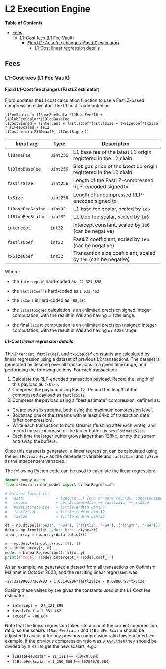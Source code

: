 # L2 Execution Engine

<!-- START doctoc generated TOC please keep comment here to allow auto update -->
<!-- DON'T EDIT THIS SECTION, INSTEAD RE-RUN doctoc TO UPDATE -->
**Table of Contents**

- [Fees](#fees)
  - [L1-Cost fees (L1 Fee Vault)](#l1-cost-fees-l1-fee-vault)
    - [Fjord L1-Cost fee changes (FastLZ estimator)](#fjord-l1-cost-fee-changes-fastlz-estimator)
      - [L1-Cost linear regression details](#l1-cost-linear-regression-details)

<!-- END doctoc generated TOC please keep comment here to allow auto update -->

## Fees

### L1-Cost fees (L1 Fee Vault)

#### Fjord L1-Cost fee changes (FastLZ estimator)

Fjord updates the L1 cost calculation function to use a FastLZ-based compression estimator.
The L1 cost is computed as:

```pseudocode
l1FeeScaled = l1BaseFeeScalar*l1BaseFee*16 + l1BlobFeeScalar*l1BlobBaseFee
l1CostSigned = (intercept + fastlzCoef*fastlzSize + txSizeCoef*txSize) * l1FeeScaled / 1e12
l1Cost = uint256(max(0, l1CostSigned))
```

| Input arg         | Type      | Description                                                       |
|-------------------|-----------|-------------------------------------------------------------------|
| `l1BaseFee`       | `uint256` | L1 base fee of the latest L1 origin registered in the L2 chain    |
| `l1BlobBaseFee`   | `uint256` | Blob gas price of the latest L1 origin registered in the L2 chain |
| `fastlzSize`      | `uint256` | Length of the FastLZ-compressed RLP-encoded signed tx             |
| `txSize`          | `uint256` | Length of uncompressed RLP-encoded signed tx                      |
| `l1BaseFeeScalar` | `uint32`  | L1 base fee scalar, scaled by `1e6`                               |
| `l1BlobFeeScalar` | `uint32`  | L1 blob fee scalar, scaled by `1e6`                               |
| `intercept`       | `int32`   | Intercept constant, scaled by `1e6` (can be negative)             |
| `fastlzCoef`      | `int32`   | FastLZ coefficient, scaled by `1e6` (can be negative)             |
| `txSizeCoef`      | `int32`   | Transaction size coefficient, scaled by `1e6` (can be negative)   |

Where:

- the `intercept` is hard-coded as `-27_321_890`

- the `fastlzCoef` is hard-coded as `1_031_462`

- the `txCoef` is hard-coded as `-88_664`

- the `l1CostSigned` calculation is an unlimited precision signed integer computation, with the result in Wei and
  having `int256` range.

- the final `l1Cost` computation is an unlimited precision unsigned integer computation, with the result in Wei and
  having `uint256` range.

##### L1-Cost linear regression details

The `intercept`, `fastlzCoef`, and `txSizeCoef` constants are calculated by linear regression using a dataset
of previous L2 transactions. The dataset is generated by iterating over all transactions in a given time range, and
performing the following actions. For each transaction:

1. Calculate the RLP-encoded transaction payload. Record the length of this payload as `txSize`.
2. Compress the payload using FastLZ. Record the length of the compressed payload as `fastlzSize`.
3. Compress the payload using a "best estimate" compression, defined as:

- Create two zlib streams, both using the maximum compression level.
- Bootstrap one of the streams with at least 64kb of transaction data (after compression).
- Write each transaction to both streams (flushing after each write), and record the size increase
  of the larger buffer as `bestEstimateSize`.
- Each time the larger buffer grows larger than 128kb, empty the stream and swap the buffers.

Once this dataset is generated, a linear regression can be calculated using the `bestEstimateSize` as
the dependent variable and `fastlzSize` and `txSize` as the independent variables.

The following Python code can be used to calculate the linear regression:

```python
import numpy as np
from sklearn.linear_model import LinearRegression

# Dataset format is:
#   data               = [record...] (one or more records, concatenated)
#   record             = bestEstimateSize ++ fastlzSize ++ txSize
#   bestEstimateSize   = little-endian uint32
#   fastlzSize         = little-endian uint32
#   txSize             = little-endian uint32

dt = np.dtype([('best', '<u4'), ('fastlz', '<u4'), ('length', '<u4')])
data = np.fromfile('./data.bin', dtype=dt)
input_array = np.array(data.tolist())

x = np.delete(input_array, [0], 1)
y = input_array[:, 0]
model = LinearRegression().fit(x, y)
print(f'model: {model.intercept_} {model.coef_}')
```

As an example, we generated a dataset from all transactions on Optimism Mainnet in October 2023,
and the resulting linear regression was:

`-27.321890037208703 + 1.03146206*fastlzSize - 0.08866427*txSize`

Scaling these values by `1e6` gives the constants used in the L1-Cost fee estimator:

- `intercept = -27_321_890`
- `fastlzCoef = 1_031_462`
- `txCoef = -88_664`

Note that the linear regression takes into account the current compression ratio, so the
scalars `l1BaseFeeScalar` and `l1BlobFeeScalar` should be adjusted to account for any previous
compression ratio they encoded. For example, if the previous compression ratio was `0.684`, then
they should be divided by `0.684` to get the new scalars, e.g.:

- `l1BaseFeeScalar = 11_111` (`~= 7600/0.684`)
- `l1BlobFeeScalar = 1_250_000` (`~= 862000/0.684`)
